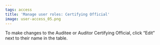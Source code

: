 ```yaml
---
tags: access
title: 'Manage user roles: Certifying Official'
image: user-access_05.png
---
```


To make changes to the Auditee or Auditor Certifying Official, click “Edit” next to their name in the table.
